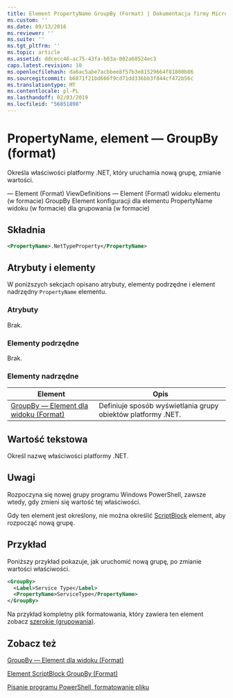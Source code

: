 ```yaml
---
title: Element PropertyName GroupBy (Format) | Dokumentacja firmy Microsoft
ms.custom: ''
ms.date: 09/13/2016
ms.reviewer: ''
ms.suite: ''
ms.tgt_pltfrm: ''
ms.topic: article
ms.assetid: ddcecc46-ac75-43fa-b03a-802a68524ec3
caps.latest.revision: 10
ms.openlocfilehash: da6ac5abe7acbbee8f57b3e81529664f81800b86
ms.sourcegitcommit: b6871f21bd666f9cd71dd336bb3f844cf472b56c
ms.translationtype: MT
ms.contentlocale: pl-PL
ms.lasthandoff: 02/03/2019
ms.locfileid: "56851898"
---
```

# <a name="propertyname-element-for-groupby-format"></a>PropertyName, element — GroupBy (format)

Określa właściwości platformy .NET, który uruchamia nową grupę, zmianie wartości.

— Element (Format) ViewDefinitions — Element (Format) widoku elementu (w formacie) GroupBy Element konfiguracji dla elementu PropertyName widoku (w formacie) dla grupowania (w formacie)

## <a name="syntax"></a>Składnia

```xml
<PropertyName>.NetTypeProperty</PropertyName>
```

## <a name="attributes-and-elements"></a>Atrybuty i elementy

W poniższych sekcjach opisano atrybuty, elementy podrzędne i element nadrzędny `PropertyName` elementu.

### <a name="attributes"></a>Atrybuty

Brak.

### <a name="child-elements"></a>Elementy podrzędne

Brak.

### <a name="parent-elements"></a>Elementy nadrzędne

|Element|Opis|
|-------------|-----------------|
|[GroupBy — Element dla widoku (Format)](./groupby-element-for-view-format.md)|Definiuje sposób wyświetlania grupy obiektów platformy .NET.|

## <a name="text-value"></a>Wartość tekstowa

Określ nazwę właściwości platformy .NET.

## <a name="remarks"></a>Uwagi

Rozpoczyna się nowej grupy programu Windows PowerShell, zawsze wtedy, gdy zmieni się wartość tej właściwości.

Gdy ten element jest określony, nie można określić [ScriptBlock](./scriptblock-element-for-groupby-format.md) element, aby rozpocząć nową grupę.

## <a name="example"></a>Przykład

Poniższy przykład pokazuje, jak uruchomić nową grupę, po zmianie wartości właściwości.

```xml
<GroupBy>
  <Label>Service Type</Label>
  <PropertyName>ServiceType</PropertyName>
</GroupBy>

```

Na przykład kompletny plik formatowania, który zawiera ten element zobacz [szerokie (grupowania)](./wide-view-groupby.md).

## <a name="see-also"></a>Zobacz też

[GroupBy — Element dla widoku (Format)](./groupby-element-for-view-format.md)

[Element ScriptBlock GroupBy (Format)](./scriptblock-element-for-groupby-format.md)

[Pisanie programu PowerShell, formatowanie pliku](./writing-a-powershell-formatting-file.md)

